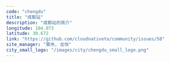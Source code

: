 ```yaml
---
code: "chengdu"
title: "成都站"
description: "成都站的简介"
longitude: 104.073
latitude: 30.672
link: "https://github.com/cloudnativeto/community/issues/58"
site_manager: "粟伟, 龙恒"
city_small_logo: "/images/city/chengdu_small_logo.png"
---
```

